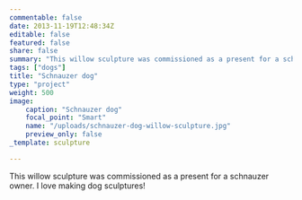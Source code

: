 ```yaml
---
commentable: false
date: 2013-11-19T12:48:34Z
editable: false
featured: false
share: false
summary: "This willow sculpture was commissioned as a present for a schnauzer owner. I love making dog sculptures!"
tags: ["dogs"]
title: "Schnauzer dog"
type: "project"
weight: 500
image: 
    caption: "Schnauzer dog"
    focal_point: "Smart"
    name: "/uploads/schnauzer-dog-willow-sculpture.jpg"
    preview_only: false
_template: sculpture

---
```

This willow sculpture was commissioned as a present for a schnauzer owner. I love making dog sculptures!
